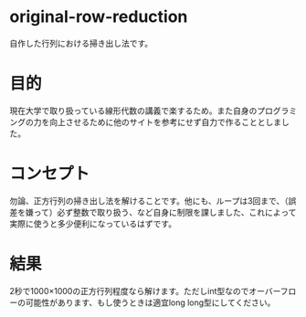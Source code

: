 # original-row-reduction
自作した行列における掃き出し法です。

# 目的
現在大学で取り扱っている線形代数の講義で楽するため。また自身のプログラミングの力を向上させるために他のサイトを参考にせず自力で作ることとしました。

# コンセプト
勿論、正方行列の掃き出し法を解けることです。他にも、ループは3回まで、（誤差を嫌って）必ず整数で取り扱う、など自身に制限を課しました、これによって実際に使うと多少便利になっているはずです。

# 結果
2秒で1000×1000の正方行列程度なら解けます。ただしint型なのでオーバーフローの可能性があります、もし使うときは適宜long long型にしてください。
